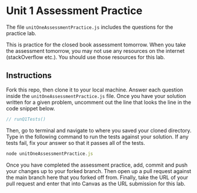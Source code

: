 # Unit 1 Assessment Practice

The file `unitOneAssessmentPractice.js` includes the questions for the practice lab.

This is practice for the closed book assessment tomorrow.  When you take the assessment tomorrow, you may not use any resources on the internet (stackOverflow etc.).  You should use those resources for this lab.

## Instructions

Fork this repo, then clone it to your local machine.  Answer each question inside the `unitOneAssessmentPractice.js` file.  Once you have your solution written for a given problem, uncomment out the line that looks the line in the code snippet below.

```js
// runQ1Tests()
```

Then, go to terminal and navigate to where you saved your cloned directory.  Type in the following command to run the tests against your solution.  If any tests fail, fix your answer so that it passes all of the tests.

```js
node unitOneAssessmentPractice.js
```

Once you have completed the assessment practice, add, commit and push your changes up to your forked branch.  Then open up a pull request against the main branch here that you forked off from.  Finally, take the URL of your pull request and enter that into Canvas as the URL submission for this lab.
